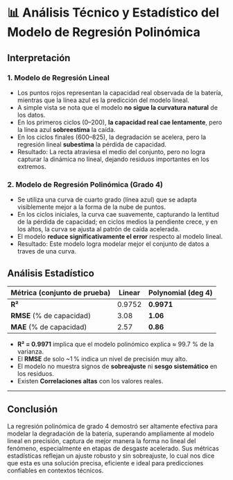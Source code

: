 # 📊 Análisis Técnico y Estadístico del Modelo de Regresión Polinómica

## Interpretación

### 1. Modelo de Regresión Lineal  
- Los puntos rojos representan la capacidad real observada de la batería, mientras que la línea azul es la predicción del modelo lineal.
- A simple vista se nota que el modelo **no sigue la curvatura natural** de los datos. 
- En los primeros ciclos (0–200), **la capacidad real cae lentamente**, pero la línea azul **sobreestima** la caída.
- En los ciclos finales (600–825), la degradación se acelera, pero la regresión lineal **subestima** la pérdida de capacidad.
- Resultado: La recta atraviesa el medio del conjunto, pero no logra capturar la dinámica no lineal, dejando residuos importantes en los extremos.

### 2. Modelo de Regresión Polinómica (Grado 4)  
- Se utiliza una curva de cuarto grado (línea azul) que se adapta visiblemente mejor a la forma de la nube de puntos.
- En los ciclos iniciales, la curva cae suavemente, capturando la lentitud de la pérdida de capacidad; en ciclos medios la pendiente crece, y en los altos, la curva se ajusta al patrón de caída acelerada.
- El modelo **reduce significativamente el error** respecto al modelo lineal.
- Resultado: Este modelo logra modelar mejor el conjunto de datos a traves de una curva.

## Análisis Estadístico

| Métrica (conjunto de prueba)      | Linear   | Polynomial (deg 4) |
|----------------------------------|----------|---------------------|
| **R²**                           | 0.9752   | **0.9971**          |
| **RMSE** (% de capacidad)        | 3.08     | **1.06**            |
| **MAE** (% de capacidad)         | 2.57     | **0.86**            |

- **R² = 0.9971** implica que el modelo polinómico explica ≈ 99.7 % de la varianza.
- El **RMSE** de solo ~1 % indica un nivel de precisión muy alto.
- El modelo no muestra signos de **sobreajuste** ni **sesgo sistemático** en los residuos.
- Existen **Correlaciones altas** con los valores reales.

---

## Conclusión
La regresión polinómica de grado 4 demostró ser altamente efectiva para modelar la degradación de la batería, superando ampliamente al modelo lineal en precisión, captura de mejor manera la forma no lineal del fenómeno, especialmente en etapas de desgaste acelerado. Sus métricas estadísticas reflejan un ajuste robusto y sin sobreajuste, lo cual nos dice que esta es una solución precisa, eficiente e ideal para predicciones confiables en contextos técnicos.